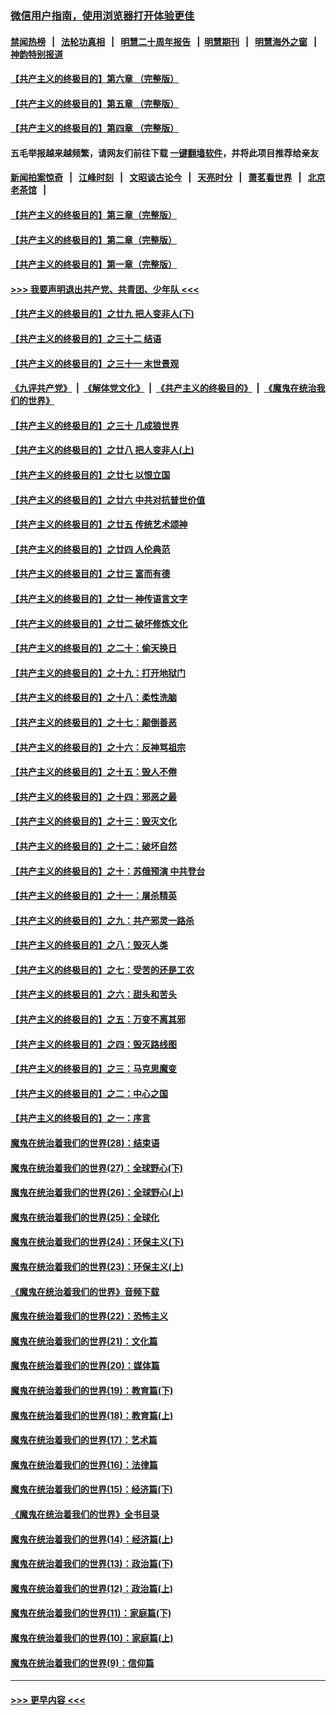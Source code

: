 ### [微信用户指南，使用浏览器打开体验更佳](https://github.com/gfw-breaker/banned-news1/blob/master/indexes/wechat-guide.md?t=0)
#### [禁闻热榜](热点新闻.md?t=0)  &nbsp;&nbsp;|&nbsp;&nbsp; [法轮功真相](https://github.com/gfw-breaker/truth/blob/master/README.md?t=0) &nbsp;&nbsp;|&nbsp;&nbsp; [明慧二十周年报告](https://github.com/gfw-breaker/mh-reports/blob/master/README.md?t=0) &nbsp;&nbsp;|&nbsp;&nbsp;[明慧期刊](https://github.com/gfw-breaker/mh-qikan) &nbsp;&nbsp;|&nbsp;&nbsp; [明慧海外之窗](https://github.com/gfw-breaker/mh-news/blob/master/README.md?t=0) &nbsp;&nbsp;|&nbsp;&nbsp; [神韵特别报道](https://github.com/gfw-breaker/mh-news/blob/master/shenyun.md?t=0)
#### [【共产主义的终极目的】第六章 （完整版）](../pages/nsc422/n11428913.md?t=02161122) 
#### [【共产主义的终极目的】第五章 （完整版）](../pages/nsc422/n11428912.md?t=02161122) 
#### [【共产主义的终极目的】第四章 （完整版）](../pages/nsc422/n11428907.md?t=02161122) 
#### 五毛举报越来越频繁，请网友们前往下载 [一键翻墙软件](https://github.com/gfw-breaker/ssr-accounts)，并将此项目推荐给亲友
#### [新闻拍案惊奇](https://github.com/gfw-breaker/banned-news1/blob/master/pages/link4.md) &nbsp;&nbsp;|&nbsp;&nbsp; [江峰时刻](https://github.com/gfw-breaker/banned-news1/blob/master/pages/link4.md) &nbsp;&nbsp;|&nbsp;&nbsp; [文昭谈古论今](https://github.com/gfw-breaker/banned-news1/blob/master/pages/link4.md) &nbsp;&nbsp;|&nbsp;&nbsp; [天亮时分](https://github.com/gfw-breaker/banned-news1/blob/master/pages/link4.md) &nbsp;&nbsp;|&nbsp;&nbsp; [萧茗看世界](https://github.com/gfw-breaker/banned-news1/blob/master/pages/link4.md) &nbsp;&nbsp;|&nbsp;&nbsp; [北京老茶馆](https://github.com/gfw-breaker/banned-news1/blob/master/pages/link4.md) &nbsp;&nbsp;|&nbsp;&nbsp; 
#### [【共产主义的终极目的】第三章（完整版）](../pages/nsc422/n11428848.md?t=02161122) 
#### [【共产主义的终极目的】第二章（完整版）](../pages/nsc422/n11428831.md?t=02161122) 
#### [【共产主义的终极目的】第一章（完整版）](../pages/nsc422/n11417651.md?t=02161122) 
#### [>>> 我要声明退出共产党、共青团、少年队 <<<](https://github.com/begood0513/goodnews/blob/master/quit/letter.md) 
#### [【共产主义的终极目的】之廿九 把人变非人(下)](../pages/nsc422/n11344140.md?t=02161122) 
#### [【共产主义的终极目的】之三十二 结语](../pages/nsc422/n11360535.md?t=02161122) 
#### [【共产主义的终极目的】之三十一 末世景观](../pages/nsc422/n11351129.md?t=02161122) 
#### [《九评共产党》](https://github.com/begood0513/9ping.md/blob/master/README.md) &nbsp;|&nbsp; [《解体党文化》](../../../../jtdwh.md/blob/master/README.md)  &nbsp;|&nbsp; [《共产主义的终极目的》](../../../../gczydzjmd.md/blob/master/README.md) &nbsp;|&nbsp; [《魔鬼在统治我们的世界》](../../../../mgztzwmdsj.md/blob/master/README.md) 
#### [【共产主义的终极目的】之三十 几成狼世界](../pages/nsc422/n11348280.md?t=02161122) 
#### [【共产主义的终极目的】之廿八 把人变非人(上)](../pages/nsc422/n11340492.md?t=02161122) 
#### [【共产主义的终极目的】之廿七 以恨立国](../pages/nsc422/n11336944.md?t=02161122) 
#### [【共产主义的终极目的】之廿六 中共对抗普世价值](../pages/nsc422/n11324785.md?t=02161122) 
#### [【共产主义的终极目的】之廿五 传统艺术颂神](../pages/nsc422/n11296396.md?t=02161122) 
#### [【共产主义的终极目的】之廿四 人伦典范](../pages/nsc422/n11296397.md?t=02161122) 
#### [【共产主义的终极目的】之廿三 富而有德](../pages/nsc422/n11283598.md?t=02161122) 
#### [【共产主义的终极目的】之廿一 神传语言文字](../pages/nsc422/n11263265.md?t=02161122) 
#### [【共产主义的终极目的】之廿二 破坏修炼文化](../pages/nsc422/n11245728.md?t=02161122) 
#### [【共产主义的终极目的】之二十：偷天换日](../pages/nsc422/n11238846.md?t=02161122) 
#### [【共产主义的终极目的】之十九：打开地狱门](../pages/nsc422/n11206376.md?t=02161122) 
#### [【共产主义的终极目的】之十八：柔性洗脑](../pages/nsc422/n11199994.md?t=02161122) 
#### [【共产主义的终极目的】之十七：颠倒善恶](../pages/nsc422/n11179782.md?t=02161122) 
#### [【共产主义的终极目的】之十六：反神骂祖宗](../pages/nsc422/n11166798.md?t=02161122) 
#### [【共产主义的终极目的】之十五：毁人不倦](../pages/nsc422/n11166792.md?t=02161122) 
#### [【共产主义的终极目的】之十四：邪恶之最](../pages/nsc422/n11150249.md?t=02161122) 
#### [【共产主义的终极目的】之十三：毁灭文化](../pages/nsc422/n11135227.md?t=02161122) 
#### [【共产主义的终极目的】之十二：破坏自然](../pages/nsc422/n11135214.md?t=02161122) 
#### [【共产主义的终极目的】之十：苏俄预演 中共登台](../pages/nsc422/n11118424.md?t=02161122) 
#### [【共产主义的终极目的】之十一：屠杀精英](../pages/nsc422/n11118442.md?t=02161122) 
#### [【共产主义的终极目的】之九：共产邪灵一路杀](../pages/nsc422/n11114139.md?t=02161122) 
#### [【共产主义的终极目的】之八：毁灭人类](../pages/nsc422/n11108503.md?t=02161122) 
#### [【共产主义的终极目的】之七：受苦的还是工农](../pages/nsc422/n11101809.md?t=02161122) 
#### [【共产主义的终极目的】之六：甜头和苦头](../pages/nsc422/n11096971.md?t=02161122) 
#### [【共产主义的终极目的】之五：万变不离其邪](../pages/nsc422/n11091285.md?t=02161122) 
#### [【共产主义的终极目的】之四：毁灭路线图](../pages/nsc422/n11086284.md?t=02161122) 
#### [【共产主义的终极目的】之三：马克思魔变](../pages/nsc422/n11061941.md?t=02161122) 
#### [【共产主义的终极目的】之二：中心之国](../pages/nsc422/n11047728.md?t=02161122) 
#### [【共产主义的终极目的】之一：序言](../pages/nsc422/n11086077.md?t=02161122) 
#### [魔鬼在统治着我们的世界(28)：结束语](../pages/nsc422/n10936246.md?t=02161122) 
#### [魔鬼在统治着我们的世界(27)：全球野心(下)](../pages/nsc422/n10928319.md?t=02161122) 
#### [魔鬼在统治着我们的世界(26)：全球野心(上)](../pages/nsc422/n10900318.md?t=02161122) 
#### [魔鬼在统治着我们的世界(25)：全球化](../pages/nsc422/n10788205.md?t=02161122) 
#### [魔鬼在统治着我们的世界(24)：环保主义(下)](../pages/nsc422/n10695307.md?t=02161122) 
#### [魔鬼在统治着我们的世界(23)：环保主义(上)](../pages/nsc422/n10688613.md?t=02161122) 
#### [《魔鬼在统治着我们的世界》音频下载](../pages/nsc422/n10635553.md?t=02161122) 
#### [魔鬼在统治着我们的世界(22)：恐怖主义](../pages/nsc422/n10614727.md?t=02161122) 
#### [魔鬼在统治着我们的世界(21)：文化篇](../pages/nsc422/n10597706.md?t=02161122) 
#### [魔鬼在统治着我们的世界(20)：媒体篇](../pages/nsc422/n10586579.md?t=02161122) 
#### [魔鬼在统治着我们的世界(19)：教育篇(下)](../pages/nsc422/n10564808.md?t=02161122) 
#### [魔鬼在统治着我们的世界(18)：教育篇(上)](../pages/nsc422/n10526970.md?t=02161122) 
#### [魔鬼在统治着我们的世界(17)：艺术篇](../pages/nsc422/n10499093.md?t=02161122) 
#### [魔鬼在统治着我们的世界(16)：法律篇](../pages/nsc422/n10485969.md?t=02161122) 
#### [魔鬼在统治着我们的世界(15)：经济篇(下)](../pages/nsc422/n10469975.md?t=02161122) 
#### [《魔鬼在统治着我们的世界》全书目录](../pages/nsc422/n10464261.md?t=02161122) 
#### [魔鬼在统治着我们的世界(14)：经济篇(上)](../pages/nsc422/n10457370.md?t=02161122) 
#### [魔鬼在统治着我们的世界(13)：政治篇(下)](../pages/nsc422/n10448270.md?t=02161122) 
#### [魔鬼在统治着我们的世界(12)：政治篇(上)](../pages/nsc422/n10444576.md?t=02161122) 
#### [魔鬼在统治着我们的世界(11)：家庭篇(下)](../pages/nsc422/n10440961.md?t=02161122) 
#### [魔鬼在统治着我们的世界(10)：家庭篇(上)](../pages/nsc422/n10435448.md?t=02161122) 
#### [魔鬼在统治着我们的世界(9)：信仰篇](../pages/nsc422/n10432159.md?t=02161122) 

----
#### [ >>> 更早内容 <<< ](../indexes/nsc422-earlier.md)
